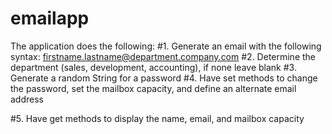 # emailapp
The application does the following:
#1. Generate an email with the following syntax: firstname.lastname@department.company.com
#2. Determine the department (sales, development, accounting), if none leave blank
#3. Generate a random String for a password
#4. Have set methods to change the password, set the mailbox capacity, and define an alternate
email address

#5. Have get methods to display the name, email, and mailbox capacity
